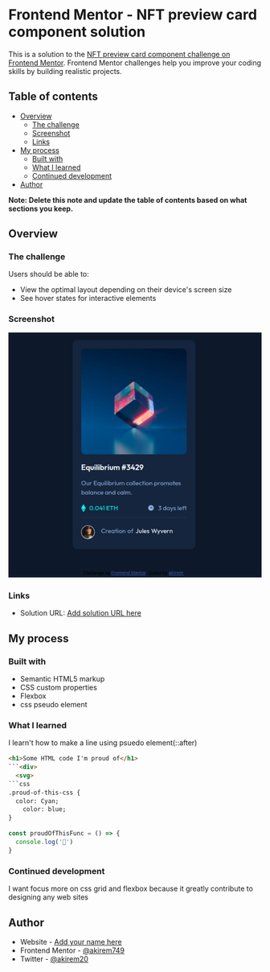 # Frontend Mentor - NFT preview card component solution

This is a solution to the [NFT preview card component challenge on Frontend Mentor](https://www.frontendmentor.io/challenges/nft-preview-card-component-SbdUL_w0U). Frontend Mentor challenges help you improve your coding skills by building realistic projects. 

## Table of contents

- [Overview](#overview)
  - [The challenge](#the-challenge)
  - [Screenshot](#screenshot)
  - [Links](#links)
- [My process](#my-process)
  - [Built with](#built-with)
  - [What I learned](#what-i-learned)
  - [Continued development](#continued-development)
- [Author](#author)


**Note: Delete this note and update the table of contents based on what sections you keep.**

## Overview

### The challenge

Users should be able to:

- View the optimal layout depending on their device's screen size
- See hover states for interactive elements

### Screenshot

![](./screenshot.png)




### Links

- Solution URL: [Add solution URL here](https://your-solution-url.com)

## My process

### Built with

- Semantic HTML5 markup
- CSS custom properties
- Flexbox
- css pseudo element


### What I learned

I learn't how to make a line using psuedo element(::after)


```html
<h1>Some HTML code I'm proud of</h1>
```<div>
  <svg>
```css
.proud-of-this-css {
  color: Cyan;
    color: blue;
}
```
```js
const proudOfThisFunc = () => {
  console.log('🎉')
}
```


### Continued development
I want focus more on css grid and flexbox because it greatly contribute to designing any web sites



## Author

- Website - [Add your name here](https://www.your-site.com)
- Frontend Mentor - [@akirem749](https://www.frontendmentor.io/profile/yourusername)
- Twitter - [@akirem20](https://www.twitter.com/yourusername)


